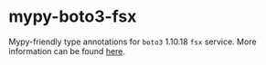 # mypy-boto3-fsx

Mypy-friendly type annotations for `boto3` 1.10.18 `fsx` service.
More information can be found [here](https://github.com/vemel/mypy_boto3).